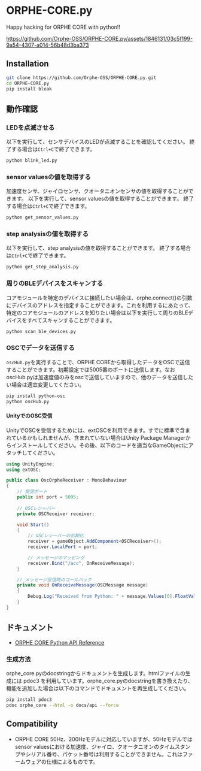 # ORPHE-CORE.py
Happy hacking for ORPHE CORE with python!!

https://github.com/Orphe-OSS/ORPHE-CORE.py/assets/1846131/03c5f199-9a54-4307-a014-56b48d3ba373

## Installation
```bash
git clone https://github.com/Orphe-OSS/ORPHE-CORE.py.git
cd ORPHE-CORE.py
pip install bleak
```

## 動作確認

### LEDを点滅させる
以下を実行して、センサデバイスのLEDが点滅することを確認してください。
終了する場合は`Ctrl+C`で終了できます。
```bash
python blink_led.py
```

### sensor valuesの値を取得する
加速度センサ、ジャイロセンサ、クオータニオンセンサの値を取得することができます。
以下を実行して、sensor valuesの値を取得することができます。
終了する場合は`Ctrl+C`で終了できます。
```bash
python get_sensor_values.py
```

### step analysisの値を取得する
以下を実行して、step analysisの値を取得することができます。
終了する場合は`Ctrl+C`で終了できます。
```bash
python get_step_analysis.py
```
### 周りのBLEデバイスをスキャンする
コアモジュールを特定のデバイスに接続したい場合は、orphe.connect()の引数にデバイスのアドレスを指定することができます。これを利用するにあたって、特定のコアモジュールのアドレスを知りたい場合は以下を実行して周りのBLEデバイスをすべてスキャンすることができます。
```bash
python scan_ble_devices.py
```

### OSCでデータを送信する
`oscHub.py`を実行することで、ORPHE COREから取得したデータをOSCで送信することができます。初期設定では5005番のポートに送信します。なおoscHub.pyは加速度値のみをoscで送信していますので、他のデータを送信したい場合は適宜変更してください。
```bash
pip install python-osc
python oscHub.py
```

#### UnityでのOSC受信
UnityでOSCを受信するためには、extOSCを利用できます。すでに標準で含まれているかもしれませんが、含まれていない場合はUnity Package Managerからインストールしてください。その後、以下のコードを適当なGameObjectにアタッチしてください。
```csharp
using UnityEngine;
using extOSC;

public class OscOrpheReceiver : MonoBehaviour
{
    // 受信ポート
    public int port = 5005;
    
    // OSCレシーバー
    private OSCReceiver receiver;

    void Start()
    {
        // OSCレシーバーの初期化
        receiver = gameObject.AddComponent<OSCReceiver>();
        receiver.LocalPort = port;

        // メッセージのマッピング
        receiver.Bind("/acc", OnReceiveMessage);
    }

    // メッセージ受信時のコールバック
    private void OnReceiveMessage(OSCMessage message)
    {
        Debug.Log("Received from Python: " + message.Values[0].FloatValue + ", " + message.Values[1].FloatValue + ", " + message.Values[2].FloatValue);
    }
}
```

## ドキュメント
  * [ORPHE CORE Python API Reference](https://orphe-oss.github.io/ORPHE-CORE.py/api/orphe_core.html)

### 生成方法
orphe_core.pyのdocstringからドキュメントを生成します。htmlファイルの生成には pdoc3 を利用しています。orphe_core.pyのdocstringを書き換えたり、機能を追加した場合は以下のコマンドでドキュメントを再生成してください。
```bash
pip install pdoc3
pdoc orphe_core --html -o docs/api --force
```

## Compatibility
 * ORPHE CORE 50Hz、200Hzモデルに対応していますが、50Hzモデルではsensor valuesにおける加速度、ジャイロ、クオータニオンのタイムスタンプやシリアル番号、パケット番号は利用することができません。これはファームウェアの仕様によるものです。
